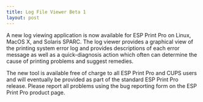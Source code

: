 ```yaml
---
title: Log File Viewer Beta 1
layout: post
---
```


<P>A new log viewing application is now available for ESP Print Pro on Linux, MacOS X, and Solaris SPARC. The log viewer provides a graphical view of the printing system error log and provides descriptions of each error message as well as a quick-diagnosis action which often can determine the cause of printing problems and suggest remedies.<P>The new tool is available free of charge to all ESP Print Pro and CUPS users and will eventually be provided as part of the standard ESP Print Pro release. Please report all problems using the bug reporting form on the ESP Print Pro product page.
